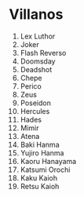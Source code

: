 
# Villanos

1. Lex Luthor
2. Joker
3. Flash Reverso
4. Doomsday
5. Deadshot
6. Chepe
7. Perico
8. Zeus
9. Poseidon
10. Hercules
11. Hades
12. Mimir
13. Atena
14. Baki Hanma
15. Yujiro Hanma
16. Kaoru Hanayama
17. Katsumi Orochi
18. Kaku Kaioh
19. Retsu Kaioh